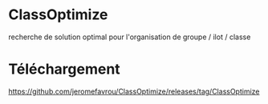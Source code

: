 # ClassOptimize
recherche de solution optimal pour l'organisation  de groupe / ilot / classe 


# Téléchargement 

https://github.com/jeromefavrou/ClassOptimize/releases/tag/ClassOptimize
